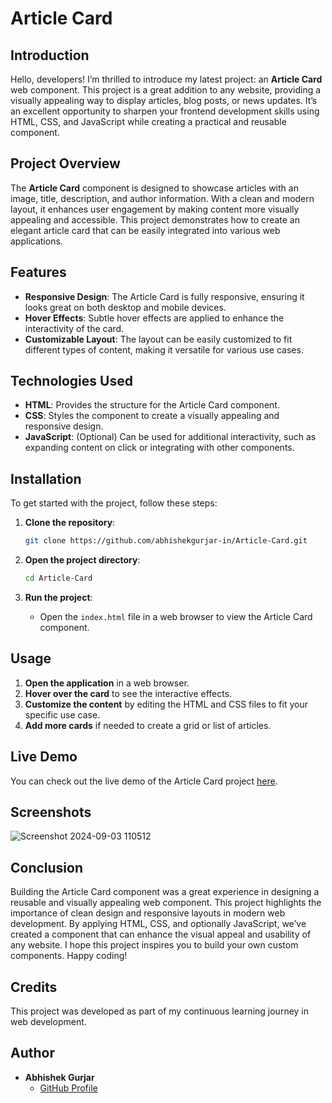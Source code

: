 # Article Card


## Introduction

Hello, developers! I’m thrilled to introduce my latest project: an **Article Card** web component. This project is a great addition to any website, providing a visually appealing way to display articles, blog posts, or news updates. It’s an excellent opportunity to sharpen your frontend development skills using HTML, CSS, and JavaScript while creating a practical and reusable component.

## Project Overview

The **Article Card** component is designed to showcase articles with an image, title, description, and author information. With a clean and modern layout, it enhances user engagement by making content more visually appealing and accessible. This project demonstrates how to create an elegant article card that can be easily integrated into various web applications.

## Features

- **Responsive Design**: The Article Card is fully responsive, ensuring it looks great on both desktop and mobile devices.
- **Hover Effects**: Subtle hover effects are applied to enhance the interactivity of the card.
- **Customizable Layout**: The layout can be easily customized to fit different types of content, making it versatile for various use cases.

## Technologies Used

- **HTML**: Provides the structure for the Article Card component.
- **CSS**: Styles the component to create a visually appealing and responsive design.
- **JavaScript**: (Optional) Can be used for additional interactivity, such as expanding content on click or integrating with other components.

## Installation

To get started with the project, follow these steps:

1. **Clone the repository**:
    ```bash
    git clone https://github.com/abhishekgurjar-in/Article-Card.git
    ```

2. **Open the project directory**:
    ```bash
    cd Article-Card
    ```

3. **Run the project**:
    - Open the `index.html` file in a web browser to view the Article Card component.

## Usage

1. **Open the application** in a web browser.
2. **Hover over the card** to see the interactive effects.
3. **Customize the content** by editing the HTML and CSS files to fit your specific use case.
4. **Add more cards** if needed to create a grid or list of articles.


## Live Demo

You can check out the live demo of the Article Card project [here](https://abhishekgurjar-in.github.io/Article-Card/).

## Screenshots
![Screenshot 2024-09-03 110512](https://github.com/user-attachments/assets/003d8928-bb7b-47b4-b713-cfa536bb278d)


## Conclusion

Building the Article Card component was a great experience in designing a reusable and visually appealing web component. This project highlights the importance of clean design and responsive layouts in modern web development. By applying HTML, CSS, and optionally JavaScript, we’ve created a component that can enhance the visual appeal and usability of any website. I hope this project inspires you to build your own custom components. Happy coding!

## Credits

This project was developed as part of my continuous learning journey in web development.

## Author

- **Abhishek Gurjar**
  - [GitHub Profile](https://github.com/abhishekgurjar-in)

